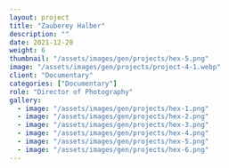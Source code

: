 ```yaml
---
layout: project
title: "Zauberey Halber"
description: ""
date: 2021-12-20
weight: 6
thumbnail: "/assets/images/gen/projects/hex-5.png"
image: "/assets/images/gen/projects/project-4-1.webp"
client: "Documentary"
categories: ["Documentary"]
role: "Director of Photography"
gallery:
  - image: "/assets/images/gen/projects/hex-1.png"
  - image: "/assets/images/gen/projects/hex-2.png"
  - image: "/assets/images/gen/projects/hex-3.png"
  - image: "/assets/images/gen/projects/hex-4.png"
  - image: "/assets/images/gen/projects/hex-5.png"
  - image: "/assets/images/gen/projects/hex-6.png"
---
```


